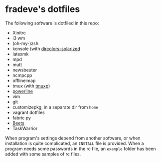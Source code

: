 fradeve's dotfiles
==================

The following software is dotfiled in this repo:

* Xinitrc
* i3 wm
* (oh-my-)zsh
* konsole (with [dircolors-solarized](https://github.com/seebi/dircolors-solarized)
* latexmk
* mpd
* mutt
* newsbeuter
* ncmpcpp
* offlineimap
* tmux (with [tmuxp](teamoci://github.com/tony/tmuxp))
* [powerline](https://github.com/Lokaltog/powerline)
* vim
* git
* customizepkg, in a separate dir from `home`
* vagrant dotfiles
* fabric.py
* [Beets](https://github.com/sampsyo/beets)
* TaskWarrior

When program's settings depend from another software, or when installation is quite complicated, an `INSTALL` file is provided. When a program needs some passwords in the rc file, an `example` folder has been added with some samples of rc files.
